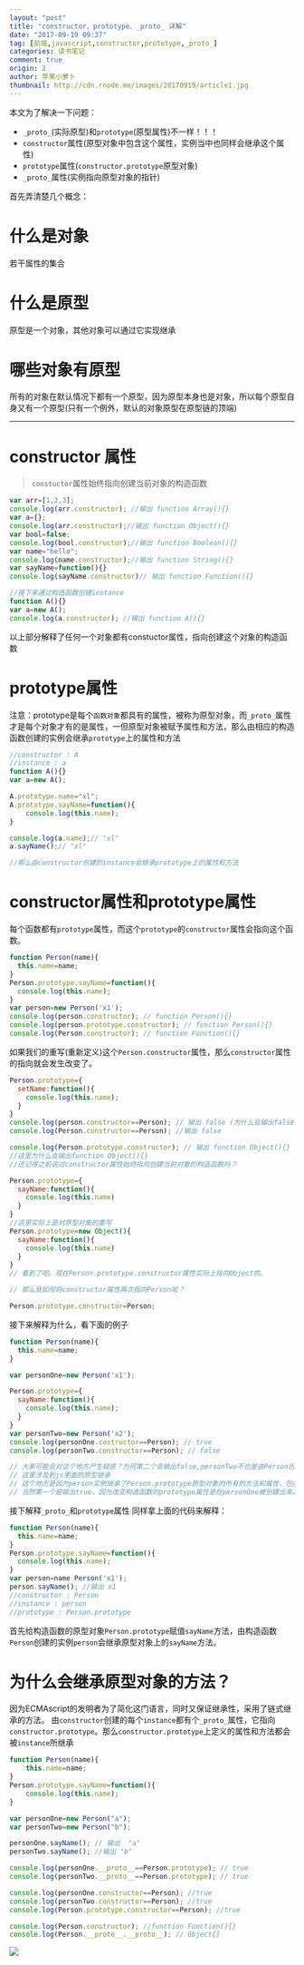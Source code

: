 ```yaml
---
layout: "post"
title: "constructor、prototype、_proto_ 详解"
date: "2017-09-19 09:37"
tag: [前端,javascript,constructor,prototype,_proto_]
categories: 读书笔记
comment: true
origin: 2
author: 苹果小萝卜
thumbnail: http://cdn.rnode.me/images/20170919/article1.jpg
---
```

本文为了解决一下问题：
  * `_proto_`(实际原型)和`prototype`(原型属性)不一样！！！
  * `constructor`属性(原型对象中包含这个属性，实例当中也同样会继承这个属性)
  * `prototype`属性(`constructor.prototype`原型对象)
  * `_proto_`属性(实例指向原型对象的指针)

首先弄清楚几个概念：
# 什么是对象

若干属性的集合

# 什么是原型

原型是一个对象，其他对象可以通过它实现继承

# 哪些对象有原型

所有的对象在默认情况下都有一个原型，因为原型本身也是对象，所以每个原型自身又有一个原型(只有一个例外，默认的对象原型在原型链的顶端)

----
# constructor 属性
>`constuctor`属性始终指向创建当前对象的构造函数

```javascript
var arr=[1,2,3];
console.log(arr.constructor); //输出 function Array(){}
var a={};
console.log(arr.constructor);//输出 function Object(){}
var bool=false;
console.log(bool.constructor);//输出 function Boolean(){}
var name="hello";
console.log(name.constructor);//输出 function String(){}
var sayName=function(){}
console.log(sayName.constructor)// 输出 function Function(){}

//接下来通过构造函数创建instance
function A(){}
var a=new A();
console.log(a.constructor); //输出 function A(){}
```
以上部分解释了任何一个对象都有constuctor属性，指向创建这个对象的构造函数

# prototype属性

注意：prototype是每个`函数对象`都具有的属性，被称为原型对象，而`_proto_`属性才是每个对象才有的是属性，一但原型对象被赋予属性和方法，那么由相应的构造函数创建的实例会继承`prototype`上的属性和方法

```javascript
//constructor : A
//instance : a
function A(){}
var a=new A();

A.prototype.name="xl";
A.prototype.sayName=function(){
    console.log(this.name);
}

console.log(a.name);// "xl"
a.sayName();// "xl"

//那么由constructor创建的instance会继承prototype上的属性和方法
```
# constructor属性和prototype属性

每个函数都有`prototype`属性，而这个`prototype`的`constructor`属性会指向这个函数。

```javascript
function Person(name){
  this.name=name;
}
Person.prototype.sayName=function(){
  console.log(this.name);
}
var person=new Person('x1');
console.log(person.constructor); // function Person(){}
console.log(person.prototype.constructor); // function Person(){}
console.log(Person.constructor); // function Function(){}
```
如果我们的重写(重新定义)这个`Person.constructor`属性，那么`constructor`属性的指向就会发生改变了。

```javascript
Person.prototype={
  setName:function(){
    console.log(this.name);
  }
}
console.log(person.constructor==Person); // 输出 false (为什么会输出false后面讲)
console.log(Person.constructor==Person); //输出 false

console.log(Person.prototype.constructor); // 输出 function Object(){}
//这里为什么会输出function Object(){}
//还记得之前说过constructor属性始终指向创建当前对象的构造函数吗？

Person.prototype={
  sayName:function(){
    console.log(this.name)
  }
}
//这里实际上是对原型对象的重写
Person.prototype=new Object(){
  sayName:function(){
    console.log(this.name)
  }
}
// 看到了吧。现在Person.prototype.constructor属性实际上指向Object的。

// 那么我如何将constructor属性再次指向Person呢？

Person.prototype.constructor=Person;
```
接下来解释为什么，看下面的例子
```javascript
function Person(name){
  this.name=name;
}

var personOne=new Person('x1');

Person.prototype={
  sayName:function(){
    console.log(this.name);
  }
}
var personTwo=new Person('x2');
console.log(personOne.costructor==Person); // true
console.log(personTwo.constructor==Person); // false

// 大家可能会对这个地方产生疑惑？为何第二个会输出false,personTwo不也是由Person创建的吗？这个地方应该要输出true啊？
// 这里涉及到js里面的原型继承
// 这个地方是因为person实例继承了Person.prototype原型对象的所有的方法和属性，包括constructor属性。当Person.prototype的constructor发生变化的时候，相应的person实例上的constructor属性也会发生变化。所以第二个会输出false
// 当然第一个是输出true，因为改变构造函数的prototype属性是在personOne被创建出来之后。
```
接下解释`_proto_`和`prototype`属性
同样拿上面的代码来解释：
```javascript
function Person(name){
  this.name=name;
}
Person.prototype.sayName=function(){
  console.log(this.name);
}
var person=name Person('x1');
person.sayName(); //输出 x1
//constructor : Person
//instance : person
//prototype : Person.prototype
```
首先给构造函数的原型对象`Person.prototype`赋值`sayName`方法，由构造函数`Person`创建的实例`person`会继承原型对象上的`sayName`方法。
# 为什么会继承原型对象的方法？
因为ECMAscript的发明者为了简化这门语言，同时又保证继承性，采用了链式继承的方法。
由`constructor`创建的每个`instance`都有个`_proto_`属性，它指向`constructor.prototype`。那么`constructor.prototype`上定义的属性和方法都会被`instance`所继承
```javascript
function Person(name){
    this.name=name;
}
Person.prototype.sayName=function(){
    console.log(this.name);
}

var personOne=new Person("a");
var personTwo=new Person("b");

personOne.sayName(); // 输出  "a"
personTwo.sayName(); //输出 "b"

console.log(personOne.__proto__==Person.prototype); // true
console.log(personTwo.__proto__==Person.prototype); // true

console.log(personOne.constructor==Person); //true
console.log(personTwo.constructor==Person); //true
console.log(Person.prototype.constructor==Person); //true

console.log(Person.constructor); //function Function(){}
console.log(Person.__proto__.__proto__); // Object{}
```
![](http://cdn.rnode.me/images/20170919/article2.jpg)
